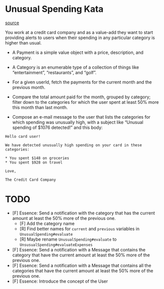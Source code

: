 # Unusual Spending Kata

[source](https://kata-log.rocks/unusual-spending-kata)

You work at a credit card company and as a value-add they want to start providing alerts to users when their spending in any particular category is higher than usual.

- A Payment is a simple value object with a price, description, and category.

- A Category is an enumerable type of a collection of things like “entertainment”, “restaurants”, and “golf”.

- For a given userId, fetch the payments for the current month and the previous month.

- Compare the total amount paid for the month, grouped by category; filter down to the categories for which the user spent at least 50% more this month than last month.

- Compose an e-mail message to the user that lists the categories for which spending was unusually high, with a subject like “Unusual spending of $1076 detected!” and this body:

```
Hello card user!

We have detected unusually high spending on your card in these categories:

* You spent $148 on groceries
* You spent $928 on travel

Love,

The Credit Card Company
```

# TODO

- [F] Essence: Send a notification with the category that has the current amount at least the 50% more of the previous one.
    - [F] Add the category name
    - [R] Find better names for `current` and `previous` variables in `UnusualSpending#evaluate`
    - [R] Maybe rename `UnusualSpending#evaluate` to `UnsusualSpending#evaluateExpenses`
- [F] Essence: Send a notification with a Message that contains the category that have the current amount at least the 50% more of the previous one.
- [F] Essence: Send a notification with a Message that contains all the categories that have the current amount at least the 50% more of the previous one.
- [F] Essence: Introduce the concept of the User


